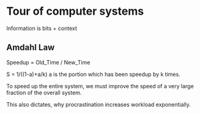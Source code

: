 # Tour of computer systems

Information is bits + context

## Amdahl Law

Speedup = Old_Time / New_Time

S = 1/((1-a)+a/k)
a is the portion which has been speedup by k times.

To speed up the entire system, we must improve the speed of a very large fraction of the overall system.

This also dictates, why procrastination increases workload exponentially.
